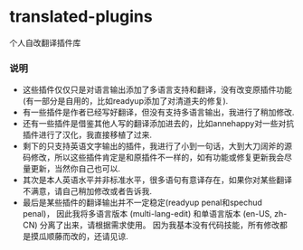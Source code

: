 # translated-plugins
 个人自改翻译插件库

 ### 说明
 - 这些插件仅仅只是对语言输出添加了多语言支持和翻译，没有改变原插件功能(有一部分是自用的，比如readyup添加了对清道夫的修复).
 - 有一些插件是作者已经写好翻译，但没有支持多语言输出，我进行了稍加修改.
 - 还有一些插件是借鉴其他人写的翻译添加进去的，比如annehappy对一些对抗插件进行了汉化，我直接移植了过来.
 - 剩下的只支持英语文字输出的插件，我进行了小到一句话，大到大刀阔斧的源码修改，所以这些插件肯定是和原插件不一样的，如有功能或修复更新我会尽量更新，当然你自己也可以.
 - 其次是本人英语水平并非标准水平，很多语句有意译存在，如果你对某些翻译不满意，请自己稍加修改或者告诉我.
 - 最后是某些插件的翻译输出并不一定稳定(readyup penal和spechud penal)， 因此我将多语言版本 (multi-lang-edit) 和单语言版本 (en-US, zh-CN) 分离了出来，请根据需求使用。 因为我基本没有代码技能，所有修改都是摸瓜顺藤而改的，还请见谅.
